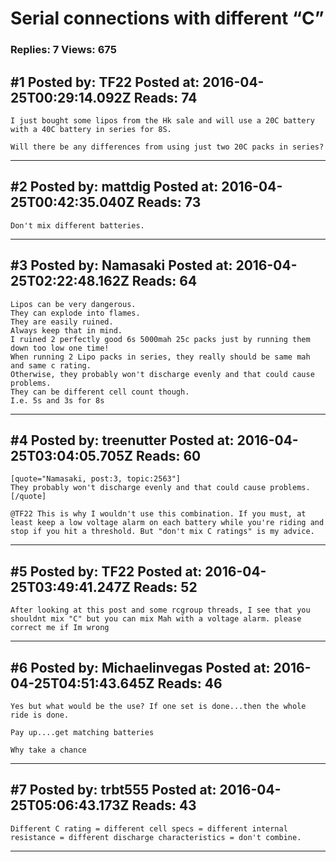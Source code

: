 # Serial connections with different &ldquo;C&rdquo;

### Replies: 7 Views: 675

## \#1 Posted by: TF22 Posted at: 2016-04-25T00:29:14.092Z Reads: 74

```
I just bought some lipos from the Hk sale and will use a 20C battery with a 40C battery in series for 8S. 

Will there be any differences from using just two 20C packs in series?
```

---
## \#2 Posted by: mattdig Posted at: 2016-04-25T00:42:35.040Z Reads: 73

```
Don't mix different batteries.
```

---
## \#3 Posted by: Namasaki Posted at: 2016-04-25T02:22:48.162Z Reads: 64

```
Lipos can be very dangerous. 
They can explode into flames. 
They are easily ruined. 
Always keep that in mind.
I ruined 2 perfectly good 6s 5000mah 25c packs just by running them down too low one time!
When running 2 Lipo packs in series, they really should be same mah and same c rating. 
Otherwise, they probably won't discharge evenly and that could cause problems. 
They can be different cell count though. 
I.e. 5s and 3s for 8s
```

---
## \#4 Posted by: treenutter Posted at: 2016-04-25T03:04:05.705Z Reads: 60

```
[quote="Namasaki, post:3, topic:2563"]
They probably won't discharge evenly and that could cause problems.
[/quote]

@TF22 This is why I wouldn't use this combination. If you must, at least keep a low voltage alarm on each battery while you're riding and stop if you hit a threshold. But "don't mix C ratings" is my advice.
```

---
## \#5 Posted by: TF22 Posted at: 2016-04-25T03:49:41.247Z Reads: 52

```
After looking at this post and some rcgroup threads, I see that you shouldnt mix "C" but you can mix Mah with a voltage alarm. please correct me if Im wrong
```

---
## \#6 Posted by: Michaelinvegas Posted at: 2016-04-25T04:51:43.645Z Reads: 46

```
Yes but what would be the use? If one set is done...then the whole ride is done.

Pay up....get matching batteries 

Why take a chance
```

---
## \#7 Posted by: trbt555 Posted at: 2016-04-25T05:06:43.173Z Reads: 43

```
Different C rating = different cell specs = different internal resistance = different discharge characteristics = don't combine.
```

---
